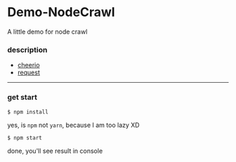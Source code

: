 # Demo-NodeCrawl
A little demo for node crawl

### description

* [cheerio](https://github.com/cheeriojs/cheerio)
* [request](https://www.npmjs.com/package/request)

******

### get start

```
$ npm install
```

yes, is `npm` not `yarn`, because I am too lazy XD

```
$ npm start
```

done, you'll see result in console